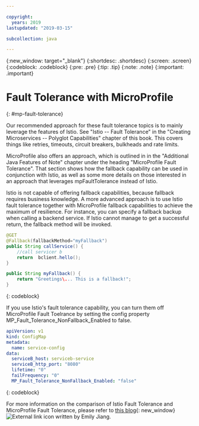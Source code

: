 ```yaml
---

copyright:
  years: 2019
lastupdated: "2019-03-15"

subcollection: java

---
```


{:new_window: target="_blank"}
{:shortdesc: .shortdesc}
{:screen: .screen}
{:codeblock: .codeblock}
{:pre: .pre}
{:tip: .tip}
{:note: .note}
{:important: .important}

# Fault Tolerance with MicroProfile
{: #mp-fault-tolerance}

Our recommended approach for these fault tolerance topics is to mainly leverage the features of Istio. See "Istio -- Fault Tolerance" in the "Creating Microservices -- Polyglot Capabilities" chapter of this book. This covers things like retries, timeouts, circuit breakers, bulkheads and rate limits.

MicroProfile also offers an approach, which is outlined in in the "Additional Java Features of Note" chapter under the heading "MicroProfile Fault Tolerance". That section shows how the fallback capability can be used in conjunction with Istio, as well as some more details on those interested in an approach that leverages mpFaultTolerance instead of Istio.

Istio is not capable of offering fallback capabilities, because fallback requires business knowledge. A more advanced approach is to use Istio fault tolerance together with MicroProfile fallback capabilities to achieve the maximum of resilience. For instance, you can specify a fallback backup when calling a backend service. If Istio cannot manage to get a successful return, the fallback method will be invoked.

```java
@GET
@Fallback(fallbackMethod="myFallback")
public String callService() {
    //call servicer b
    return  bclient.hello();
}

public String myFallback() {
    return "Greetings\... This is a fallback!";
}
```
{: codeblock}

If you use Istio's fault tolerance capability, you can turn them off MicroProfile Fault Toelrance by setting the config property MP_Fault_Tolerance_NonFallback_Enabled to false.

```yaml
apiVersion: v1
kind: ConfigMap
metadata:
  name: service-config
data:
  serviceB_host: serviceb-service
  serviceB_http_port: "8080"
  lifetime: "0"
  failFrequency: "0"
  MP_Fault_Tolerance_NonFallback_Enabled: "false"
```
{: codeblock}

For more information on the comparison of Istio Fault Tolerance and MicroProfile Fault Tolerance, please refer to [this blog](https://www.eclipse.org/community/eclipse_newsletter/2018/september/MicroProfile_istio.php){: new_window} ![External link icon](../icons/launch-glyph.svg "External link icon") written by Emily Jiang.
